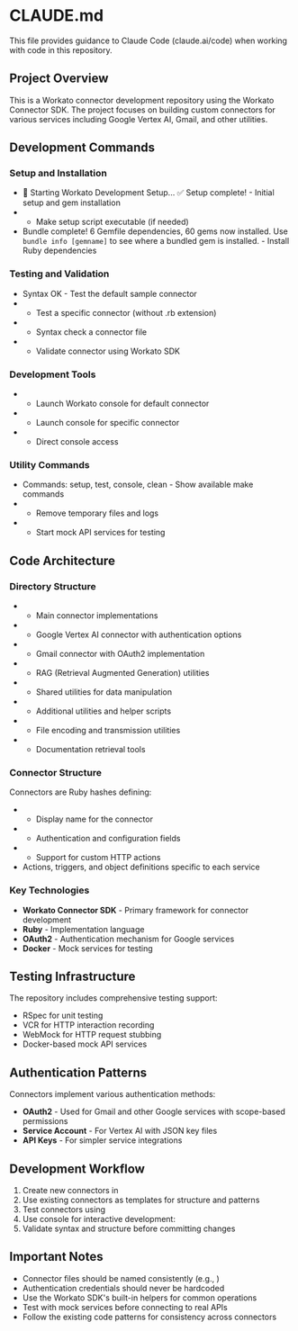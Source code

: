 # CLAUDE.md

This file provides guidance to Claude Code (claude.ai/code) when working with code in this repository.

## Project Overview

This is a Workato connector development repository using the Workato Connector SDK. The project focuses on building custom connectors for various services including Google Vertex AI, Gmail, and other utilities.

## Development Commands

### Setup and Installation
- 🚀 Starting Workato Development Setup...
✅ Setup complete! - Initial setup and gem installation
-  - Make setup script executable (if needed)
- Bundle complete! 6 Gemfile dependencies, 60 gems now installed.
Use `bundle info [gemname]` to see where a bundled gem is installed. - Install Ruby dependencies

### Testing and Validation
- Syntax OK - Test the default sample connector
-  - Test a specific connector (without .rb extension)
-  - Syntax check a connector file
-  - Validate connector using Workato SDK

### Development Tools
-  - Launch Workato console for default connector
-  - Launch console for specific connector
-  - Direct console access

### Utility Commands
- Commands: setup, test, console, clean - Show available make commands
-  - Remove temporary files and logs
-  - Start mock API services for testing

## Code Architecture

### Directory Structure
-  - Main connector implementations
  -  - Google Vertex AI connector with authentication options
  -  - Gmail connector with OAuth2 implementation
  -  - RAG (Retrieval Augmented Generation) utilities
  -  - Shared utilities for data manipulation
-  - Additional utilities and helper scripts
  -  - File encoding and transmission utilities
  -  - Documentation retrieval tools

### Connector Structure
Connectors are Ruby hashes defining:
-  - Display name for the connector
-  - Authentication and configuration fields
-  - Support for custom HTTP actions
- Actions, triggers, and object definitions specific to each service

### Key Technologies
- **Workato Connector SDK** - Primary framework for connector development
- **Ruby** - Implementation language
- **OAuth2** - Authentication mechanism for Google services
- **Docker** - Mock services for testing

## Testing Infrastructure

The repository includes comprehensive testing support:
- RSpec for unit testing
- VCR for HTTP interaction recording
- WebMock for HTTP request stubbing
- Docker-based mock API services

## Authentication Patterns

Connectors implement various authentication methods:
- **OAuth2** - Used for Gmail and other Google services with scope-based permissions
- **Service Account** - For Vertex AI with JSON key files
- **API Keys** - For simpler service integrations

## Development Workflow

1. Create new connectors in 
2. Use existing connectors as templates for structure and patterns
3. Test connectors using 
4. Use console for interactive development: 
5. Validate syntax and structure before committing changes

## Important Notes

- Connector files should be named consistently (e.g., )
- Authentication credentials should never be hardcoded
- Use the Workato SDK's built-in helpers for common operations
- Test with mock services before connecting to real APIs
- Follow the existing code patterns for consistency across connectors
